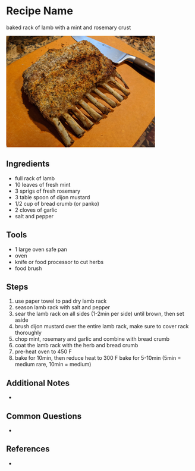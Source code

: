 Recipe Name
======
baked rack of lamb with a mint and rosemary crust

<img src="images/lamb-rack.jpg" alt="Mac & Cheese!" title="Simple Mac and Cheese" width="400" />

## Ingredients
* full rack of lamb
* 10 leaves of fresh mint
* 3 sprigs of fresh rosemary 
* 3 table spoon of dijon mustard
* 1/2 cup of bread crumb (or panko)
* 2 cloves of garlic
* salt and pepper

## Tools
* 1 large oven safe pan
* oven
* knife or food processor to cut herbs
* food brush

## Steps
1. use paper towel to pad dry lamb rack
2. season lamb rack with salt and pepper
3. sear the lamb rack on all sides (1-2min per side) until brown, then set aside
4. brush dijon mustard over the entire lamb rack, make sure to cover rack thoroughly 
5. chop mint, rosemary and garlic and combine with bread crumb
6. coat the lamb rack with the herb and bread crumb
7. pre-heat oven to 450 F
8. bake for 10min, then reduce heat to 300 F bake for 5-10min (5min = medium rare, 10min = medium)

## Additional Notes
*

## Common Questions
*

## References
*
